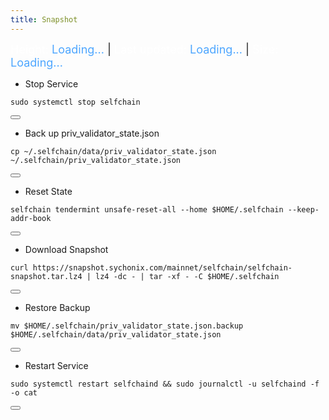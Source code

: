 ```yaml
---
title: Snapshot
---
```


<!-- Note: Change nodename, Binary, and $HOME/.binary -->

<style>
  .snapshot-info {
    font-size: 18px;
    margin-bottom: 15px;
  }
  .snapshot-info .label {
    color: #ffffff;
  }
  .snapshot-info .value {
    color: #4da6ff;
  }
</style>


<script>
  async function fetchSnapshotInfo() {
    try {
      const response = await fetch('https://snapshot.sychonix.com/mainnet/selfchain/log.json');
      const data = await response.json();
      const snapshotInfo = data.snapshot_info;

      document.getElementById('height').textContent = snapshotInfo.block_height;
      document.getElementById('size').textContent = snapshotInfo.size;

      const createdAt = new Date(snapshotInfo.created_at);
      const now = new Date();
      const timeDiffMs = now - createdAt;

      // Konversi selisih waktu ke jam dan menit
      const minutesAgo = Math.floor(timeDiffMs / (1000 * 60));
      const hours = Math.floor(minutesAgo / 60);
      const minutes = minutesAgo % 60;

      if (hours > 0) {
        document.getElementById('last-updated').textContent = `${hours} hours ${minutes} minutes ago`;
      } else {
        document.getElementById('last-updated').textContent = `${minutes} minutes ago`;
      }
    } catch (error) {
      console.error('Error fetching snapshot info:', error);
    }
  }

  fetchSnapshotInfo();
</script>

<div class="snapshot-info">
  <span class="label">Height:</span> <span class="value" id="height">Loading...</span> |
  <span class="label">Last updated:</span> <span class="value" id="last-updated">Loading...</span> |
  <span class="label">Size:</span> <span class="value" id="size">Loading...</span>
</div>

- Stop Service

<div class="code-block-wrapper">
  <pre><code>sudo systemctl stop selfchain</code></pre>
  <button class="copy-btn" data-target="sudo systemctl stop selfchain"><i class="fas fa-copy"></i></button>
</div>

- Back up priv_validator_state.json

<div class="code-block-wrapper">
  <pre><code>cp ~/.selfchain/data/priv_validator_state.json  ~/.selfchain/priv_validator_state.json</code></pre>
  <button class="copy-btn" data-target="cp ~/.selfchain/data/priv_validator_state.json  ~/.selfchain/priv_validator_state.json"><i class="fas fa-copy"></i></button>
</div>

- Reset State

<div class="code-block-wrapper">
  <pre><code>selfchain tendermint unsafe-reset-all --home $HOME/.selfchain --keep-addr-book</code></pre>
  <button class="copy-btn" data-target="selfchain tendermint unsafe-reset-all --home $HOME/.selfchain --keep-addr-book"><i class="fas fa-copy"></i></button>
</div>

- Download Snapshot

<div class="code-block-wrapper">
  <pre><code>curl https://snapshot.sychonix.com/mainnet/selfchain/selfchain-snapshot.tar.lz4 | lz4 -dc - | tar -xf - -C $HOME/.selfchain</code></pre>
  <button class="copy-btn" data-target="curl https://snapshot.sychonix.com/mainnet/selfchain/selfchain-snapshot.tar.lz4 | lz4 -dc - | tar -xf - -C $HOME/.selfchain"><i class="fas fa-copy"></i></button>
</div>

- Restore Backup

<div class="code-block-wrapper">
  <pre><code>mv $HOME/.selfchain/priv_validator_state.json.backup $HOME/.selfchain/data/priv_validator_state.json</code></pre>
  <button class="copy-btn" data-target="mv $HOME/.selfchain/priv_validator_state.json.backup $HOME/.selfchain/data/priv_validator_state.json"><i class="fas fa-copy"></i></button>
</div>

- Restart Service

<div class="code-block-wrapper">
  <pre><code>sudo systemctl restart selfchaind && sudo journalctl -u selfchaind -f -o cat</code></pre>
  <button class="copy-btn" data-target="sudo systemctl restart selfchaind && sudo journalctl -u selfchaind -f -o cat"><i class="fas fa-copy"></i></button>
</div>
